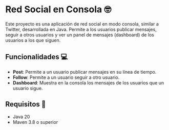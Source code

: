 # Red Social en Consola 🤓

Este proyecto es una aplicación de red social en modo consola, similar a Twitter, desarrollada en Java. Permite a los usuarios publicar mensajes, seguir a otros usuarios y ver un panel de mensajes (dashboard) de los usuarios a los que siguen.

## Funcionalidades 💻

- **Post**: Permite a un usuario publicar mensajes en su línea de tiempo.
- **Follow**: Permite a un usuario seguir a otro usuario.
- **Dashboard**: Muestra en la consola los mensajes de los usuarios que un usuario sigue.

## Requisitos 📄

- Java 20
- Maven 3.8 o superior
